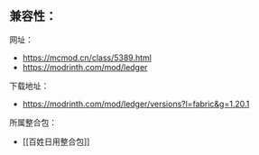 兼容性：
- 

网址：
- https://mcmod.cn/class/5389.html
- https://modrinth.com/mod/ledger

下载地址：
- https://modrinth.com/mod/ledger/versions?l=fabric&g=1.20.1

所属整合包：
- [[百姓日用整合包]]